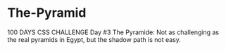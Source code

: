 # The-Pyramid
 100 DAYS CSS CHALLENGE Day #3 The Pyramide: Not as challenging as the real pyramids in Egypt, but the shadow path is not easy.
